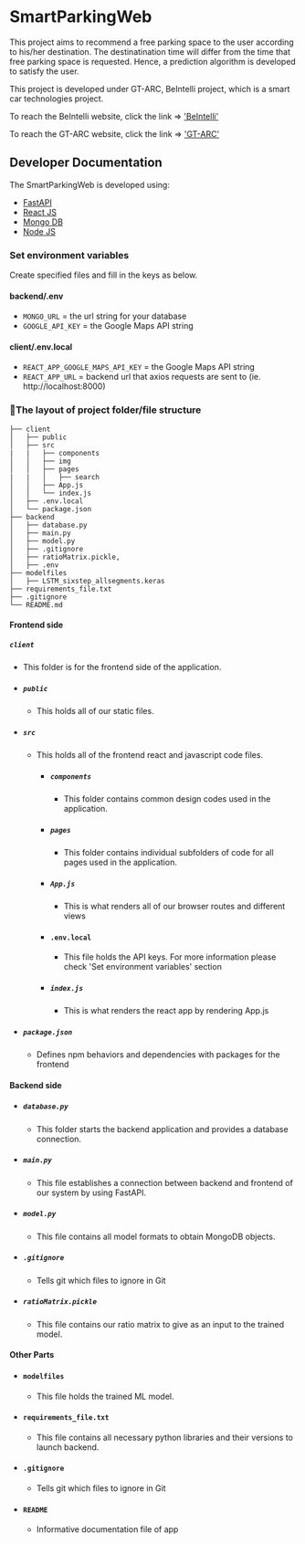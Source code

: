 # SmartParkingWeb
This project aims to recommend a free parking space to the user according to his/her destination. The destinatination time will differ from the time that free parking space is requested. Hence, a prediction algorithm is developed to satisfy the user.

This project is developed under GT-ARC, BeIntelli project, which is a smart car technologies project.

To reach the BeIntelli website, click the link => ['BeIntelli'](https://be-intelli.com/)

To reach the GT-ARC website, click the link => ['GT-ARC'](https://gt-arc.com/)

## Developer Documentation
The SmartParkingWeb is developed using:
- [FastAPI](https://fastapi.tiangolo.com/)
- [React JS](https://reactjs.org/)
- [Mongo DB](https://www.mongodb.com/)
- [Node JS](https://nodejs.org/)


### Set environment variables 

Create specified files and fill in the keys as below.

#### backend/.env
- `MONGO_URL` = the url string for your database
- `GOOGLE_API_KEY` = the Google Maps API string
#### client/.env.local
- `REACT_APP_GOOGLE_MAPS_API_KEY` = the Google Maps API string
- `REACT_APP_URL` = backend url that axios requests are sent to (ie. http://localhost:8000) 

### :file_folder:The layout of project folder/file structure
```
├── client 
│   ├── public
│   ├── src
|   |   ├── components
│   │   ├── img
│   │   ├── pages
|   |   │   ├── search
│   │   ├── App.js
│   │   └── index.js
│   ├── .env.local
│   └── package.json
├── backend
│   ├── database.py
│   ├── main.py
│   ├── model.py
│   ├── .gitignore
│   ├── ratioMatrix.pickle,
│   ├── .env
├── modelfiles
│   ├── LSTM_sixstep_allsegments.keras
├── requirements_file.txt
├── .gitignore
└── README.md
```

#### **Frontend side**
##### `client`
- This folder is for the frontend side of the application.
- ##### `public`
    - This holds all of our static files.
- ##### `src`
  - This holds all of the frontend react and javascript code files.
    - ##### `components`
        - This folder contains common design codes used in the application.
    - ##### `pages`
        - This folder contains individual subfolders of code for all pages used in the application.
    - ##### `App.js`
        - This is what renders all of our browser routes and different views
    - #### `.env.local`
        - This file holds the API keys. For more information please check 'Set environment variables' section
    - ##### `index.js`
        - This is what renders the react app by rendering App.js
- ##### `package.json`
    - Defines npm behaviors and dependencies with packages for the frontend
#### **Backend side**
- ##### `database.py`
    - This folder starts the backend application and provides a database connection.
- ##### `main.py`
    - This file establishes a connection between backend and frontend of our system by using FastAPI.
- ##### `model.py`
    - This file contains all model formats to obtain MongoDB objects.
- ##### `.gitignore`
    - Tells git which files to ignore in Git
- ##### `ratioMatrix.pickle`
    - This file contains our ratio matrix to give as an input to the trained model.
#### **Other Parts**
- #### `modelfiles`
    - This file holds the trained ML model.
- #### `requirements_file.txt`
    - This file contains all necessary python libraries and their versions to launch backend.
- #### `.gitignore`
    - Tells git which files to ignore in Git
- #### `README` 
    - Informative documentation file of app

